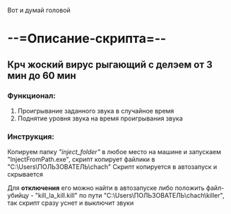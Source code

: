 Вот и думай головой



# --=Описание-скрипта=--

## Крч жоский вирус рыгающий с делэем от 3 мин до 60 мин

### Функционал: 
1) Проигрывание заданного звука в случайное время
2) Поднятие уровня звука на время проигрывания звука

### Инструкция:
Копируем папку *"inject_folder"* в любое место на машине и запускаем "InjectFromPath.exe", скрипт копирует файлики в "C:\Users\ПОЛЬЗОВАТЕЛЬ\chach"
Скрипт копируется в автозапуск и скрывается

Для **отключения** его можно найти в автозапуске либо положить файл-убийцу - "kill_la_kill.kill" по пути "C:\Users\ПОЛЬЗОВАТЕЛЬ\chach\killer", так скрипт сразу уснет и выключит звуки 
